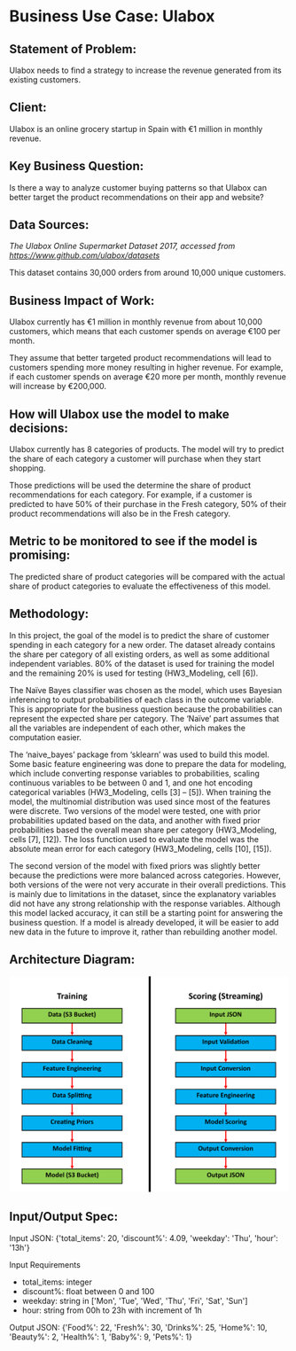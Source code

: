 # Business Use Case: Ulabox

## Statement of Problem:

Ulabox needs to find a strategy to increase the revenue generated from its existing customers.

## Client:

Ulabox is an online grocery startup in Spain with €1 million in monthly revenue.

## Key Business Question:

Is there a way to analyze customer buying patterns so that Ulabox can better target the product recommendations on their app and website?

## Data Sources:

*The Ulabox Online Supermarket Dataset 2017, accessed from https://www.github.com/ulabox/datasets*

This dataset contains 30,000 orders from around 10,000 unique customers.

## Business Impact of Work:

Ulabox currently has €1 million in monthly revenue from about 10,000 customers, which means that each customer spends on average €100 per month.

They assume that better targeted product recommendations will lead to customers spending more money resulting in higher revenue. For example, if each customer spends on average €20 more per month, monthly revenue will increase by €200,000.

## How will Ulabox use the model to make decisions:

Ulabox currently has 8 categories of products. The model will try to predict the share of each category a customer will purchase when they start shopping.

Those predictions will be used the determine the share of product recommendations for each category. For example, if a customer is predicted to have 50% of their purchase in the Fresh category, 50% of their product recommendations will also be in the Fresh category.

## Metric to be monitored to see if the model is promising:

The predicted share of product categories will be compared with the actual share of product categories to evaluate the effectiveness of this model.

## Methodology:

In this project, the goal of the model is to predict the share of customer spending in each category for a new order. The dataset already contains the share per category of all existing orders, as well as some additional independent variables. 80% of the dataset is used for training the model and the remaining 20% is used for testing (HW3_Modeling, cell [6]).

The Naïve Bayes classifier was chosen as the model, which uses Bayesian inferencing to output probabilities of each class in the outcome variable. This is appropriate for the business question because the probabilities can represent the expected share per category. The ‘Naïve’ part assumes that all the variables are independent of each other, which makes the computation easier.

The ‘naive_bayes’ package from ‘sklearn’ was used to build this model. Some basic feature engineering was done to prepare the data for modeling, which include converting response variables to probabilities, scaling continuous variables to be between 0 and 1, and one hot encoding categorical variables (HW3_Modeling, cells [3] – [5]). When training the model, the multinomial distribution was used since most of the features were discrete. Two versions of the model were tested, one with prior probabilities updated based on the data, and another with fixed prior probabilities based the overall mean share per category (HW3_Modeling, cells [7], [12]). The loss function used to evaluate the model was the absolute mean error for each category (HW3_Modeling, cells [10], [15]).

The second version of the model with fixed priors was slightly better because the predictions were more balanced across categories. However, both versions of the were not very accurate in their overall predictions. This is mainly due to limitations in the dataset, since the explanatory variables did not have any strong relationship with the response variables. Although this model lacked accuracy, it can still be a starting point for answering the business question. If a model is already developed, it will be easier to add new data in the future to improve it, rather than rebuilding another model.

## Architecture Diagram:

![](images/architecture_diagram.png)

## Input/Output Spec:

Input JSON: {'total_items': 20, 'discount%': 4.09, 'weekday': 'Thu', 'hour': '13h'}

Input Requirements
* total_items: integer
* discount%: float between 0 and 100
* weekday: string in ['Mon', 'Tue', 'Wed', 'Thu', 'Fri', 'Sat', 'Sun']
* hour: string from 00h to 23h with increment of 1h

Output JSON: {'Food%': 22, 'Fresh%': 30, 'Drinks%': 25, 'Home%': 10, 'Beauty%': 2, 'Health%': 1, 'Baby%': 9, 'Pets%': 1}
